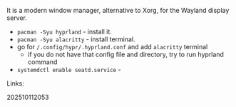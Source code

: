 It is a modern window manager, alternative to Xorg, for the Wayland display server.

- `pacman -Syu hyprland` - install it.
- `pacman -Syu alacritty` - install terminal.
- go for `/.config/hypr/.hyprland.conf` and add `alacritty` terminal 
	- if you do not have that config file and directory, try to run hyprland command
- `systemdctl enable seatd.service` - 





Links:

202510112053

